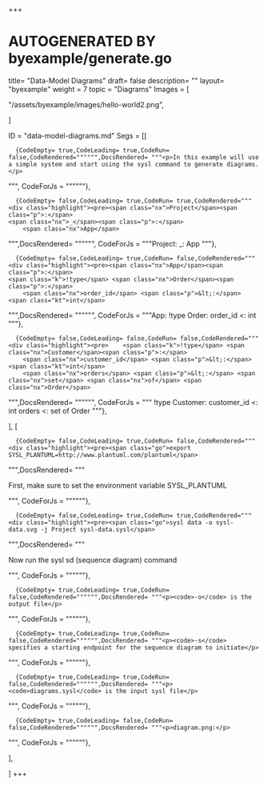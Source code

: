 +++
# AUTOGENERATED BY byexample/generate.go
title= "Data-Model Diagrams"
draft= false
description= ""
layout= "byexample"
weight = 7
topic = "Diagrams"
Images = [
  
  "/assets/byexample/images/hello-world2.png",
  
]

ID = "data-model-diagrams.md"
Segs = [[
  
      {CodeEmpty= true,CodeLeading= true,CodeRun= false,CodeRendered="""""",DocsRendered= """<p>In this example will use a simple system and start using the sysl command to generate diagrams.</p>
""", CodeForJs = """"""},

      {CodeEmpty= false,CodeLeading= true,CodeRun= true,CodeRendered="""<div class="highlight"><pre><span class="nx">Project</span><span class="p">:</span>
    <span class="nx">_</span><span class="p">:</span>
        <span class="nx">App</span>
</pre></div>
""",DocsRendered= """""", CodeForJs = """Project:
    _:
        App
"""},

      {CodeEmpty= false,CodeLeading= true,CodeRun= false,CodeRendered="""<div class="highlight"><pre><span class="nx">App</span><span class="p">:</span>
    <span class="k">!type</span> <span class="nx">Order</span><span class="p">:</span>
        <span class="nx">order_id</span> <span class="p">&lt;:</span> <span class="kt">int</span>
</pre></div>
""",DocsRendered= """""", CodeForJs = """App:
    !type Order:
        order_id <: int
"""},

      {CodeEmpty= false,CodeLeading= false,CodeRun= false,CodeRendered="""<div class="highlight"><pre>    <span class="k">!type</span> <span class="nx">Customer</span><span class="p">:</span>
        <span class="nx">customer_id</span> <span class="p">&lt;:</span> <span class="kt">int</span>
        <span class="nx">orders</span> <span class="p">&lt;:</span> <span class="nx">set</span> <span class="nx">of</span> <span class="nx">Order</span>
</pre></div>
""",DocsRendered= """""", CodeForJs = """    !type Customer:
        customer_id <: int
        orders <: set of Order
"""},

],
[
  
      {CodeEmpty= false,CodeLeading= true,CodeRun= false,CodeRendered="""<div class="highlight"><pre><span class="go">export SYSL_PLANTUML=http://www.plantuml.com/plantuml</span>
</pre></div>
""",DocsRendered= """<p>First, make sure to set the environment variable SYSL_PLANTUML</p>
""", CodeForJs = """"""},

      {CodeEmpty= false,CodeLeading= true,CodeRun= true,CodeRendered="""<div class="highlight"><pre><span class="go">sysl data -o sysl-data.svg -j Project sysl-data.sysl</span>
</pre></div>
""",DocsRendered= """<p>Now run the sysl sd (sequence diagram) command</p>
""", CodeForJs = """"""},

      {CodeEmpty= true,CodeLeading= true,CodeRun= false,CodeRendered="""""",DocsRendered= """<p><code>-o</code> is the output file</p>
""", CodeForJs = """"""},

      {CodeEmpty= true,CodeLeading= true,CodeRun= false,CodeRendered="""""",DocsRendered= """<p><code>-s</code> specifies a starting endpoint for the sequence diagram to initiate</p>
""", CodeForJs = """"""},

      {CodeEmpty= true,CodeLeading= true,CodeRun= false,CodeRendered="""""",DocsRendered= """<p><code>diagrams.sysl</code> is the input sysl file</p>
""", CodeForJs = """"""},

      {CodeEmpty= true,CodeLeading= false,CodeRun= false,CodeRendered="""""",DocsRendered= """<p>diagram.png:</p>
""", CodeForJs = """"""},

],

]
+++


